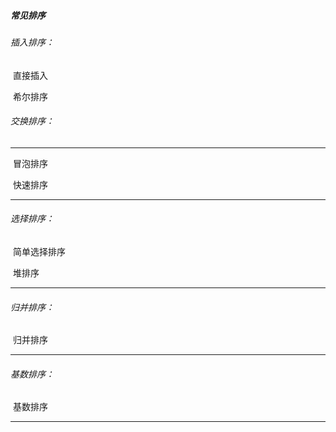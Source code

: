 ##### 																					常见排序

###### 插入排序：

​				直接插入

​				希尔排序



###### 交换排序：	

------

​				冒泡排序

​				快速排序

------



###### 选择排序：

​				简单选择排序

​				堆排序

------



###### 归并排序：

​				归并排序

------



###### 基数排序：		

​				基数排序

------

